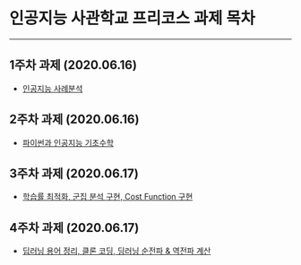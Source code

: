 # 인공지능 사관학교 프리코스 과제 목차
***
## 1주차 과제 (2020.06.16)

 - [인공지능 사례분석](https://github.com/S0Y3on/gj-aischool/blob/master/1%EC%A3%BC%EC%B0%A8_%EA%B3%BC%EC%A0%9C.ipynb)

## 2주차 과제 (2020.06.16)

 - [파이썬과 인공지능 기초수학](https://nbviewer.jupyter.org/github/S0Y3on/gj-aischool/blob/master/2%E1%84%8C%E1%85%AE%E1%84%8E%E1%85%A1%E1%84%80%E1%85%AA%E1%84%8C%E1%85%A6.ipynb)
 
## 3주차 과제 (2020.06.17)

 - [학습률 최적화, 군집 분석 구현, Cost Function 구현](https://github.com/S0Y3on/gj-aischool/blob/master/3%EC%A3%BC%EC%B0%A8_%EA%B3%BC%EC%A0%9C.ipynb)


## 4주차 과제 (2020.06.17)

 - [딥러닝 용어 정리, 클론 코딩, 딩러닝 순전파 & 역전파 계산](https://github.com/S0Y3on/gj-aischool/blob/master/4%EC%A3%BC%EC%B0%A8_%EA%B3%BC%EC%A0%9C.ipynb)
